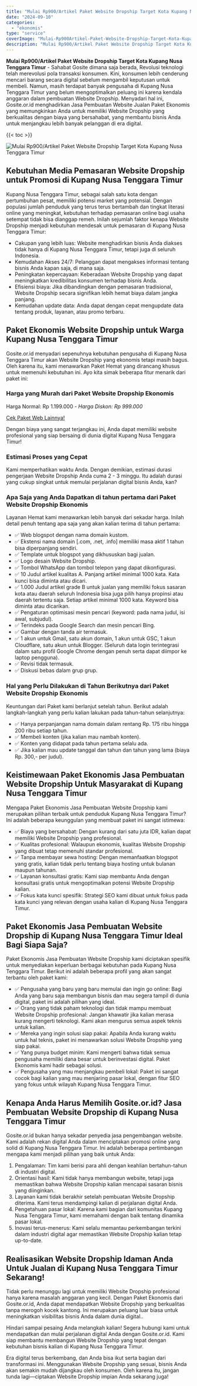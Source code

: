 ```yaml
---
title: "Mulai Rp900/Artikel Paket Website Dropship Target Kota Kupang Nusa Tenggara Timur"
date: "2024-09-10"
categories: 
  - "ekonomis"
type: "service"
coverImage: "Mulai-Rp900Artikel-Paket-Website-Dropship-Target-Kota-Kupang-Nusa-Tenggara-Timur.png"
description: "Mulai Rp900/Artikel Paket Website Dropship Target Kota Kupang Nusa Tenggara Timur. Era digital terus berkembang, dan Anda bisa ikut serta bagian dari transfo..."
---
```


**Mulai Rp900/Artikel Paket Website Dropship Target Kota Kupang Nusa Tenggara Timur** - Sahabat Gosite dimana saja berada, Revolusi teknologi telah merevolusi pola transaksi konsumen. Kini, konsumen lebih cenderung mencari barang secara digital sebelum mengambil keputusan untuk membeli. Namun, masih terdapat banyak pengusaha di Kupang Nusa Tenggara Timur yang belum mengoptimalkan peluang ini karena kendala anggaran dalam pembuatan Website Dropship. Menyadari hal ini, Gosite.or.id menghadirkan Jasa Pembuatan Website Jualan Paket Ekonomis yang memungkinkan Anda untuk memiliki Website Dropship yang berkualitas dengan biaya yang bersahabat, yang membantu bisnis Anda untuk menjangkau lebih banyak pelanggan di era digital.

{{< toc >}}

![Mulai Rp900/Artikel Paket Website Dropship Target Kota Kupang Nusa Tenggara Timur](/images/ekonomis/Mulai-Rp900Artikel-Paket-Website-Dropship-Target-Kota-Kupang-Nusa-Tenggara-Timur.png)

## Kebutuhan Media Pemasaran Website Dropship untuk Promosi di Kupang Nusa Tenggara Timur

Kupang Nusa Tenggara Timur, sebagai salah satu kota dengan pertumbuhan pesat, memiliki potensi market yang potensial. Dengan populasi jumlah penduduk yang terus terus bertambah dan tingkat literasi online yang meningkat, kebutuhan terhadap pemasaran online bagi usaha setempat tidak bisa dianggap remeh. Inilah sejumlah faktor kenapa Website Dropship menjadi kebutuhan mendesak untuk pemasaran di Kupang Nusa Tenggara Timur:

- Cakupan yang lebih luas: Website menghadirkan bisnis Anda diakses tidak hanya di Kupang Nusa Tenggara Timur, tetapi juga di seluruh Indonesia.
- Kemudahan Akses 24/7: Pelanggan dapat mengakses informasi tentang bisnis Anda kapan saja, di mana saja.
- Peningkatan kepercayaan: Keberadaan Website Dropship yang dapat meningkatkan kredibilitas konsumen terhadap bisnis Anda.
- Efisiensi biaya: Jika dibandingkan dengan pemasaran tradisional, Website Dropship secara signifikan lebih hemat biaya dalam jangka panjang.
- Kemudahan update data: Anda dapat dengan cepat mengupdate data tentang produk, layanan, atau promo terbaru.

## Paket Ekonomis Website Dropship untuk Warga Kupang Nusa Tenggara Timur

Gosite.or.id menyadari sepenuhnya kebutuhan pengusaha di Kupang Nusa Tenggara Timur akan Website Dropship yang ekonomis tetapi masih bagus. Oleh karena itu, kami menawarkan Paket Hemat yang dirancang khusus untuk memenuhi kebutuhan ini. Ayo kita simak beberapa fitur menarik dari paket ini:

### Harga yang Murah dari Paket Website Dropship Ekonomis

<a class="cta-button">Harga Normal: Rp 1.199.000 - <em>Harga Diskon: Rp 999.000</em></a>

<a href="/jasa-web/" class="cta-button">Cek Paket Web Lainnya!</a>

Dengan biaya yang sangat terjangkau ini, Anda dapat memiliki website profesional yang siap bersaing di dunia digital Kupang Nusa Tenggara Timur!

### Estimasi Proses yang Cepat

Kami memperhatikan waktu Anda. Dengan demikian, estimasi durasi pengerjaan Website Dropship Anda cuma 2 - 3 minggu. Itu adalah durasi yang cukup singkat untuk memulai perjalanan digital bisnis Anda, kan?

### Apa Saja yang Anda Dapatkan di tahun pertama dari Paket Website Dropship Ekonomis

Layanan Hemat kami menawarkan lebih banyak dari sekadar harga. Inilah detail penuh tentang apa saja yang akan kalian terima di tahun pertama:

- ✅ Web blogspot dengan nama domain kustom.
- ✅ Ekstensi nama domain \[.com, .net, .info\] memiliki masa aktif 1 tahun bisa diperpanjang sendiri.
- ✅ Template untuk blogspot yang dikhususkan bagi jualan.
- ✅ Logo desain Website Dropship.
- ✅ Tombol WhatsApp dan tombol telepon yang dapat dikonfigurasi.
- ✅ 10 Judul artikel kualitas A. Panjang artikel minimal 1000 kata. Kata kunci bisa diminta atau dicari.
- ✅ 1.000 Judul artikel grade B untuk jualan yang memiliki fokus sasaran kota atau daerah seluruh Indonesia bisa juga pilih hanya propinsi atau daerah tertentu saja. Setiap artikel minimal 1000 kata. Keyword bisa diminta atau dicarikan.
- ✅ Pengaturan optimisasi mesin pencari (keyword: pada nama judul, isi awal, subjudul).
- ✅ Terindeks pada Google Search dan mesin pencari Bing.
- ✅ Gambar dengan tanda air termasuk.
- ✅ 1 akun untuk Gmail, satu akun domain, 1 akun untuk GSC, 1 akun Cloudflare, satu akun untuk Blogger. (Seluruh data login terintegrasi dalam satu profil Google Chrome dengan penuh serta dapat diimpor ke laptop pengguna).
- ✅ Revisi tidak termasuk.
- ✅ Diskusi bebas dalam grup grup.

### Hal yang Perlu Dilakukan di Tahun Berikutnya dari Paket Website Dropship Ekonomis

Keuntungan dari Paket kami berlanjut setelah tahun. Berikut adalah langkah-langkah yang perlu kalian lakukan pada tahun-tahun selanjutnya:

- ✅ Hanya perpanjangan nama domain dalam rentang Rp. 175 ribu hingga 200 ribu setiap tahun.
- ✅ Membeli konten (jika kalian mau nambah konten).
- ✅ Konten yang didapat pada tahun pertama selalu ada.
- ✅ Jika kalian mau update tanggal dan tahun dan tahun yang lama (biaya Rp. 300,- per judul).

## Keistimewaan Paket Ekonomis Jasa Pembuatan Website Dropship Untuk Masyarakat di Kupang Nusa Tenggara Timur

Mengapa Paket Ekonomis Jasa Pembuatan Website Dropship kami merupakan pilihan terbaik untuk penduduk Kupang Nusa Tenggara Timur? Ini adalah beberapa keunggulan yang membuat paket ini sangat istimewa:

- ✅ Biaya yang bersahabat: Dengan kurang dari satu juta IDR, kalian dapat memiliki Website Dropship yang profesional.
- ✅ Kualitas profesional: Walaupun ekonomis, kualitas Website Dropship yang dibuat tetap memenuhi standar profesional.
- ✅ Tanpa membayar sewa hosting: Dengan memanfaatkan blogspot yang gratis, kalian tidak perlu tentang biaya hosting untuk bulanan maupun tahunan.
- ✅ Layanan konsultasi gratis: Kami siap membantu Anda dengan konsultasi gratis untuk mengoptimalkan potensi Website Dropship kalian.
- ✅ Fokus kata kunci spesifik: Strategi SEO kami dibuat untuk fokus pada kata kunci yang relevan dengan usaha kalian di Kupang Nusa Tenggara Timur.

## Paket Ekonomis Jasa Pembuatan Website Dropship di Kupang Nusa Tenggara Timur Ideal Bagi Siapa Saja?

Paket Ekonomis Jasa Pembuatan Website Dropship kami diciptakan spesifik untuk menyediakan keperluan berbagai kebutuhan pada Kupang Nusa Tenggara Timur. Berikut ini adalah beberapa profil yang akan sangat terbantu oleh paket kami:

- ✅ Pengusaha yang baru yang baru memulai dan ingin go online: Bagi Anda yang baru saja membangun bisnis dan mau segera tampil di dunia digital, paket ini adalah pilihan yang ideal.
- ✅ Orang yang tidak paham teknologi dan tidak mampu membuat Website Dropship profesional: Jangan khawatir jika kalian merasa kurang mengerti teknologi. Kami akan mengurus semua aspek teknis untuk kalian.
- ✅ Mereka yang ingin solusi siap pakai: Apabila Anda kurang waktu untuk hal teknis, paket ini menawarkan solusi Website Dropship yang siap pakai.
- ✅ Yang punya budget minim: Kami mengerti bahwa tidak semua pengusaha memiliki dana besar untuk berinvestasi digital. Paket Ekonomis kami hadir sebagai solusi.
- ✅ Pengusaha yang mau menjangkau pembeli lokal: Paket ini sangat cocok bagi kalian yang mau menjaring pasar lokal, dengan fitur SEO yang fokus untuk wilayah Kupang Nusa Tenggara Timur.

## Kenapa Anda Harus Memilih Gosite.or.id? Jasa Pembuatan Website Dropship di Kupang Nusa Tenggara Timur

Gosite.or.id bukan hanya sekadar penyedia jasa pengembangan website. Kami adalah rekan digital Anda dalam menciptakan promosi online yang solid di Kupang Nusa Tenggara Timur. Ini adalah beberapa pertimbangan mengapa kami menjadi pilihan yang baik untuk Anda:

1. Pengalaman: Tim kami berisi para ahli dengan keahlian bertahun-tahun di industri digital.
2. Orientasi hasil: Kami tidak hanya membangun website, tetapi juga memastikan bahwa Website Dropship kalian mencapai sasaran bisnis yang diinginkan.
3. Layanan kami tidak berakhir setelah pembuatan Website Dropship diterima. Kami terus mendampingi kalian di perjalanan digital Anda.
4. Pengetahuan pasar lokal: Karena kami bagian dari komunitas Kupang Nusa Tenggara Timur, kami memahami dengan baik tentang dinamika pasar lokal.
5. Inovasi terus-menerus: Kami selalu memantau perkembangan terkini dalam industri digital agar memastikan Website Dropship kalian tetap up-to-date.

## Realisasikan Website Dropship Idaman Anda Untuk Jualan di Kupang Nusa Tenggara Timur Sekarang!

Tidak perlu menunggu lagi untuk memiliki Website Dropship profesional hanya karena masalah anggaran yang kecil. Dengan Paket Ekonomis dari Gosite.or.id, Anda dapat mendapatkan Website Dropship yang berkualitas tanpa merogoh kocek kantong. Ini merupakan peluang luar biasa untuk meningkatkan visibilitas bisnis Anda dalam dunia digital..

Hindari sampai pesaing Anda melangkah kalian! Segera hubungi kami untuk mendapatkan dan mulai perjalanan digital Anda dengan Gosite.or.id. Kami siap membantu membangun Website Dropship yang tepat dengan kebutuhan bisnis kalian di Kupang Nusa Tenggara Timur.

Era digital terus berkembang, dan Anda bisa ikut serta bagian dari transformasi ini. Menggunakan Website Dropship yang sesuai, bisnis Anda akan semakin mudah dijangkau oleh konsumen. Oleh karena itu, jangan tunda lagi—ciptakan Website Dropship impian Anda sekarang juga!